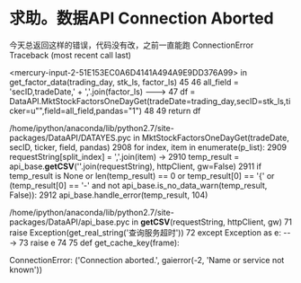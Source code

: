 # 求助。数据API Connection Aborted

今天总返回这样的错误，代码没有改，之前一直能跑
ConnectionError                           Traceback (most recent call last)

&lt;mercury-input-2-51E153EC0A6D4141A494A9E9DD376A99&gt; in get_factor_data(trading_day, stk_ls, factor_ls)
     45 
     46     all_field = 'secID,tradeDate,' + ','.join(factor_ls)
---&gt; 47     df = DataAPI.MktStockFactorsOneDayGet(tradeDate=trading_day,secID=stk_ls,ticker=u"",field=all_field,pandas="1")
     48 
     49     return df

/home/ipython/anaconda/lib/python2.7/site-packages/DataAPI/DATAYES.pyc in MktStockFactorsOneDayGet(tradeDate, secID, ticker, field, pandas)
   2908         for index, item in enumerate(p_list):
   2909             requestString[split_index] = ','.join(item)
-&gt; 2910             temp_result = api_base.__getCSV__(''.join(requestString), httpClient, gw=False)
   2911             if temp_result is None or len(temp_result) == 0 or temp_result[0] == '{' or (temp_result[0] == '-' and not api_base.is_no_data_warn(temp_result, False)):
   2912                 api_base.handle_error(temp_result, 104)

/home/ipython/anaconda/lib/python2.7/site-packages/DataAPI/api_base.pyc in __getCSV__(requestString, httpClient, gw)
     71         raise Exception(get_real_string('查询服务超时'))
     72     except Exception as e:
---&gt; 73         raise e
     74 
     75 def get_cache_key(frame):

ConnectionError: ('Connection aborted.', gaierror(-2, 'Name or service not known'))